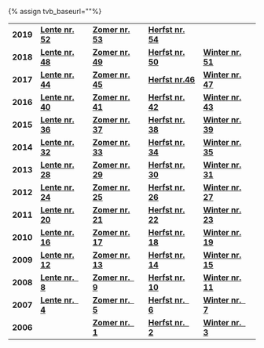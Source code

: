 
{% assign tvb_baseurl=""%}

||||||
|:---:| --- | --- | --- | --- |
|**2019**|**[Lente nr. 52](Toverberg_52_web.pdf)**|**[Zomer nr. 53](TOVERBERG_53_web.pdf)**|**[Herfst nr. 54](DEF_TVB54_webversie.pdf)**||
|**2018**|**[Lente nr. 48](tvb_48_web.pdf)**|**[Zomer nr. 49](tvb_49_v1_web.pdf)**|**[Herfst nr. 50](tvb_50_web_v2.pdf)**|**[Winter nr. 51](tvb_51_web.pdf)**|
|**2017**|**[Lente nr. 44](tvb_44_web.pdf)**|**[Zomer nr. 45](tvb_45_webversie.pdf)**|**[Herfst nr.46](tvb_46_web.pdf)**|**[Winter nr. 47](tvb_47_webversie.pdf)**|
|**2016**|**[Lente nr. 40](tvb_40_web.pdf)**|**[Zomer nr. 41](tvb_41_web.pdf)**|**[Herfst nr. 42](tvb_42_web.pdf)**|**[Winter nr. 43](tvb_43_WEB.pdf)**|
|**2015**|**[Lente nr. 36](tvb_36_web.pdf)**|**[Zomer nr. 37](tvb_37_web.pdf)**|**[Herfst nr. 38](tvb_38_2%20webversie.pdf)**|**[Winter nr. 39](tvb_39_web.pdf)**|
|**2014**|**[Lente nr. 32](tvb_32_versie_web.pdf)**|**[Zomer nr. 33](tvb_33_versie_web.pdf)**|**[Herfst nr. 34](TOVERBERG_34_versie_web.pdf)**|**[Winter nr. 35](toverberg_35_web.pdf)**|
|**2013**|**[Lente nr. 28](TOVERBERG_28_versie%202%20web.pdf)**|**[Zomer nr. 29](TOVERBERG_29_versie%20web.pdf)**|**[Herfst nr. 30](TOVERBERG_30_versie%20web.pdf)**|**[Winter nr. 31](TOVERBERG_31_versie_web.pdf)**|
|**2012**|**[Lente nr. 24](TOVERBERG_24_webversie.pdf)**|**[Zomer nr. 25](TOVERBERG_25_web.pdf)**|**[Herfst nr. 26](TOVERBERG_26%20web.pdf)**|**[Winter nr. 27](TOVERBERG_27%20web.pdf)**|
|**2011**|**[Lente nr. 20](TOVERBERG_20_web.pdf)**|**[Zomer nr. 21](TOVERBERG_21_Web.pdf)**|**[Herfst nr. 22](TOVERBERG_22_web.pdf)**|**[Winter nr. 23](TOVERBERG_23_web.pdf)**|
|**2010**|**[Lente nr. 16](TVB_16_1001.pdf)**|**[Zomer nr. 17](TOVERBERG017.pdf)**|**[Herfst nr. 18](TOVERBERG_18_web.pdf)**|**[Winter nr. 19](TOVERBERG_19_web.pdf)**|
|**2009**|**[Lente nr. 12](Toverberg_0903_V1_A4.pdf)**|**[Zomer nr. 13](TOVERBERG_0906_webversie.pdf)**|**[Herfst nr. 14](TOVERBERG_0909.pdf)**|**[Winter nr. 15](TOVERBERG_0912.pdf)**|
|**2008**|**[Lente nr.   8](TOVERBERG_0803_V1_A4.pdf)**|**[Zomer nr.   9](TOVERBERG_0806.pdf)**|**[Herfst nr. 10](TOVERBERG_0809_V1_A4.pdf)**|**[Winter nr. 11](TOVERBERG_11.pdf)**|
|**2007**|**[Lente nr.   4](TVB_0703_V1_A4.pdf)**|**[Zomer nr.   5](TOVERBERG_0706_V1_A4.pdf)**|**[Herfst nr.   6](TOVERBERG_0709_V1_A4.pdf)**|**[Winter nr.   7](TOVERBERG_0712_V2_A4.pdf)**|
|**2006**||**[Zomer nr.   1](TOVERBERG_0606_V1_A4_OOP.pdf)**|**[Herfst nr.   2](TOVERBERG_0609_V1_A4_std.pdf)**|**[Winter nr.   3](TOVERBERG_0612_V1_A4C.pdf)**|
